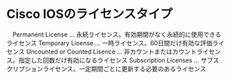 # Cisco IOSのライセンスタイプ
　Permanent License … 永続ライセンス。有効期間がなく永続的に使用できるライセンス
 Temporary License … 一時ライセンス。60日間だけ有効な評価ライセンス
 Uncounted or Counted Lisence … 非カウントまたはカウントライセンス。指定した回数だけ有効になるライセンス
 Subscription Licenses … サブスクリプションライセンス。一定期間ごとに更新する必要のあるライセンス
